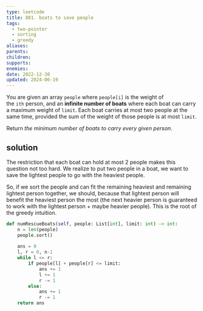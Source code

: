 ```yaml
---
type: leetcode
title: 881. boats to save people
tags:
  - two-pointer
  - sorting
  - greedy
aliases: 
parents: 
children: 
supports: 
enemies: 
date: 2022-12-30
updated: 2024-06-19
---
```


You are given an array `people` where `people[i]` is the weight of the `ith` person, and an **infinite number of boats** where each boat can carry a maximum weight of `limit`. Each boat carries at most two people at the same time, provided the sum of the weight of those people is at most `limit`.

Return _the minimum number of boats to carry every given person_.

## solution

The restriction that each boat can hold at most 2 people makes this question not too hard. We realize to put two people in a boat, we want to save the lightest people to go with the heaviest people.

So, if we sort the people and can fit the remaining heaviest and remaining lightest person together, we should, because that lightest person will benefit the heaviest person the most (the next heavier person is guaranteed to work with the lightest person + maybe heavier people). This is the root of the greedy intuition.

```python
def numRescueBoats(self, people: List[int], limit: int) -> int:
	n = len(people)
	people.sort()
	
	ans = 0
	l, r = 0, n-1
	while l <= r:
		if people[l] + people[r] <= limit:
			ans += 1
			l += 1
			r -= 1
		else:
			ans += 1
			r -= 1
	return ans
```
